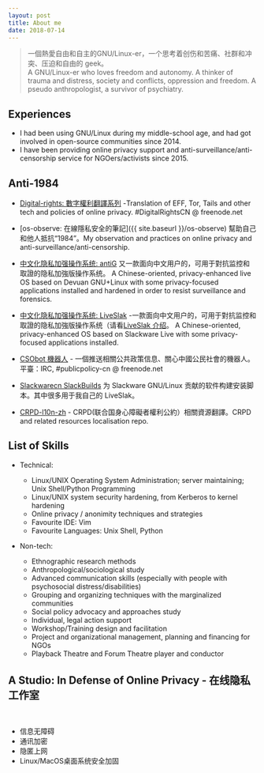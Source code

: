 ```yaml
---
layout: post
title: About me
date: 2018-07-14
---
```


<!-- 一個固執的強迫症人、一個愛思考愛探究的geek、一個熱愛自由自主的GNU/Linux-er、一個社會問題關注者。-->  
> 一個熱愛自由和自主的GNU/Linux-er，一个思考着创伤和苦痛、社群和冲突、压迫和自由的 geek。 <!--和伪人类学人、前儿童心理学工作者、前社会工作者。 -->   
A GNU/Linux-er who loves freedom and autonomy. A thinker of trauma and distress, society and conflicts, oppression and freedom. A pseudo anthropologist, a survivor of psychiatry.  


## Experiences
<!--
- I was diagnosed as 'OCD' whilst such labels could be known as 'geek' now (anyway);
- I have been studying psychology/psychiatry during 2002~2012; 
- I have been a social worker / ethnographer since 2009 and studied Anthropology during 2012~2013;-->
- I had been using GNU/Linux during my middle-school age, and had got involved in open-source communities since 2014.
- I have been providing online privacy support and anti-surveillance/anti-censorship service for NGOers/activists since 2015.

## Anti-1984
- [Digital-rights: 數字權利翻譯系列](https://github.com/mdrights/Digital-rights) -Translation of EFF, Tor, Tails and other tech and policies of online privacy. #DigitalRightsCN @ freenode.net

- [os-observe: 在線隱私安全的筆記]({{ site.baseurl }}/os-observe) 幫助自己和他人抵抗“1984”。My observation and practices on online privacy and anti-surveillance/anti-censorship.

- [中文化隐私加强操作系统: antiG](https://github.com/mdrights/antiG) 又一款面向中文用户的，可用于對抗监控和取證的隐私加強版操作系统。 A Chinese-oriented, privacy-enhanced live OS based on Devuan GNU+Linux with some privacy-focused applications installed and hardened in order to resist surveillance and forensics. 

- [中文化隐私加强操作系统: LiveSlak](https://github.com/mdrights/LiveSlak) -一款面向中文用户的，可用于對抗监控和取證的隐私加強版操作系统（请看[LiveSlak 介绍](https://mdrights.github.io/os-observe/Liveslak-intro/)。 A Chinese-oriented, privacy-enhanced OS based on Slackware Live with some privacy-focused applications installed. 

- [CSObot 機器人](https://github.com/mdrights/CSObot) - 一個推送相關公共政策信息、關心中國公民社會的機器人。平臺：IRC, #publicpolicy-cn @ freenode.net

- [Slackwarecn SlackBuilds](https://github.com/slackwarecn-slackbuilds) 为 Slackware GNU/Linux 贡献的软件构建安装脚本。其中很多用于我自己的 LiveSlak。  

- [CRPD-l10n-zh](https://github.com/mdrights/CRPD-l10n-zh) - CRPD(联合国身心障礙者權利公約）相關資源翻譯。CRPD and related resources localisation repo.


<!-- 
## Other Interests
- Psychiatric survivor movement in China: [精神科倖存者運動在中國]({{ site.baseurl }}/beyond-psychiatry) - 兼[TCI-Asia 社區融合轉型聯盟](https://transformingcommunitiesforinclusion.wordpress.com/)翻譯跟進。 

- A collaborative platform for social policy participation in China: [mirror-CN: 鏡像拆那——公共政策參與平臺 ]({{ site.baseurl }}/mirror-CN)  
-->

## List of Skills
- Technical:  
	- Linux/UNIX Operating System Administration; server maintaining; Unix Shell/Python Programming 
	- Linux/UNIX system security hardening, from Kerberos to kernel hardening
	- Online privacy / anonimity techniques and strategies
	- Favourite IDE: Vim
	- Favourite Languages: Unix Shell, Python

- Non-tech:
	- Ethnographic research methods
	- Anthropological/sociological study
	- Advanced communication skills (especially with people with psychosocial distress/disabilities)
	- Grouping and organizing techniques with the marginalized communities
	- Social policy advocacy and approaches study
	- Individual, legal action support 
	- Workshop/Training design and facilitation
	- Project and organizational management, planning and financing for NGOs
	- Playback Theatre and Forum Theatre player and conductor


## A Studio: In Defense of Online Privacy - 在线隐私工作室

<br />

- 信息无障碍
- 通讯加密  
- 隐匿上网  
- Linux/MacOS桌面系统安全加固
